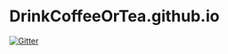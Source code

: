 # DrinkCoffeeOrTea.github.io

[![Gitter](https://badges.gitter.im/DrinkCoffeeOrTea/ChatRoom.svg)](https://gitter.im/DrinkCoffeeOrTea/ChatRoom?utm_source=badge&utm_medium=badge&utm_campaign=pr-badge&utm_content=badge)